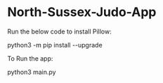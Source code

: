 # North-Sussex-Judo-App
Run the below code to install Pillow:

python3 -m pip install --upgrade


To Run the app:

python3 main.py
